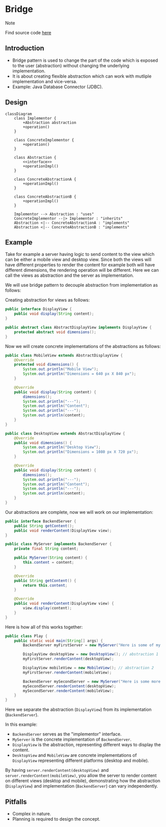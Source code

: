 # Bridge

> [!NOTE]
> Find source code [here](https://github.com/amritpandey23/design_patterns_java/tree/master/com.amrit.designpatterns.structural/src/com/amrit/designpatterns/structural/bridge)

## Introduction

- Bridge pattern is used to change the part of the code which is exposed to the user (abstraction) without changing the underlying implementation.
- It is about creating flexible abstraction which can work with mutliple implementation and vice-versa.
- Example: Java Database Connector (JDBC).

## Design

```mermaid
classDiagram
    class Implementor {
        +Abstraction abstraction
        +operation()
    }

    class ConcreteImplementor {
        +operation()
    }

    class Abstraction {
        <<interface>>
        +operationImpl()
    }

    class ConcreteAbstractionA {
        +operationImpl()
    }

    class ConcreteAbstractionB {
        +operationImpl()
    }

    Implementor --> Abstraction : "uses"
    ConcreteImplementor --|> Implementor : "inherits"
    Abstraction <|-- ConcreteAbstractionA : "implements"
    Abstraction <|-- ConcreteAbstractionB : "implements"

```

## Example

Take for example a server having logic to send content to the view which can be either a mobile view and desktop view. Since both the views will have different properties to render the content for example both will have different dimensions, the rendering operation will be different. Here we can call the views as abstraction and the server as implementation.

We will use bridge pattern to decouple abstraction from implementation as follows:

Creating abstraction for views as follows:

```java
public interface DisplayView {
	public void display(String content);
}
```

```java
public abstract class AbstractDisplayView implements DisplayView {
	protected abstract void dimensions();
}
```

Now we will create concrete implementations of the abstractions as follows:

```java
public class MobileView extends AbstractDisplayView {
	@Override
	protected void dimensions() {
		System.out.println("Mobile View");
		System.out.println("Dimensions = 640 px X 840 px");
	}

	@Override
	public void display(String content) {
		dimensions();
		System.out.println("---");
		System.out.println("Content");
		System.out.println("---");
		System.out.println(content);
	}
}
```

```java
public class DesktopView extends AbstractDisplayView {
	@Override
	public void dimensions() {
		System.out.println("Desktop View");
		System.out.println("Dimensions = 1080 px X 720 px");
	}

	@Override
	public void display(String content) {
		dimensions();
		System.out.println("---");
		System.out.println("Content");
		System.out.println("---");
		System.out.println(content);
	}
}
```

Our abstractions are complete, now we will work on our implementation:

```java
public interface BackendServer {
	public String getContent();
	public void renderContent(DisplayView view);
}
```

```java
public class MyServer implements BackendServer {
	private final String content;

	public MyServer(String content) {
		this.content = content;
	}

	@Override
	public String getContent() {
		return this.content;
	}

	@Override
	public void renderContent(DisplayView view) {
		view.display(content);
	}
}
```

Here is how all of this works together:

```java
public class Play {
	public static void main(String[] args) {
		BackendServer myFirstServer = new MyServer("Here is some of my content"); // implementation 1

		DisplayView desktopView = new DesktopView(); // abstraction 1
		myFirstServer.renderContent(desktopView);

		DisplayView mobileView = new MobileView(); // abstraction 2
		myFirstServer.renderContent(mobileView);

		BackendServer mySecondServer = new MyServer("Here is some more of my content"); // implementation 2
		mySecondServer.renderContent(desktopView);
		mySecondServer.renderContent(mobileView);
	}
}
```

Here we separate the abstraction (`DisplayView`) from its implementation (`BackendServer`).

In this example:

- `BackendServer` serves as the "implementor" interface.
- `MyServer` is the concrete implementation of `BackendServer`.
- `DisplayView` is the abstraction, representing different ways to display the content.
- `DesktopView` and `MobileView` are concrete implementations of `DisplayView` representing different platforms (desktop and mobile).

By having `server.renderContent(desktopView)` and `server.renderContent(mobileView)`, you allow the server to render content on different views (desktop and mobile), demonstrating how the abstraction (`DisplayView`) and implementation (`BackendServer`) can vary independently.

## Pitfalls

- Complex in nature.
- Planning is required to design the concept.
